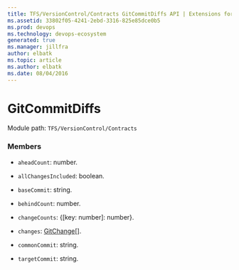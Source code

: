 ```yaml
---
title: TFS/VersionControl/Contracts GitCommitDiffs API | Extensions for Azure DevOps Services
ms.assetid: 33802f05-4241-2ebd-3316-825e85dce0b5
ms.prod: devops
ms.technology: devops-ecosystem
generated: true
ms.manager: jillfra
author: elbatk
ms.topic: article
ms.author: elbatk
ms.date: 08/04/2016
---
```


# GitCommitDiffs

Module path: `TFS/VersionControl/Contracts`


### Members

* `aheadCount`: number. 

* `allChangesIncluded`: boolean. 

* `baseCommit`: string. 

* `behindCount`: number. 

* `changeCounts`: {[key: number]: number}. 

* `changes`: [GitChange](../../../TFS/VersionControl/Contracts/GitChange.md)[]. 

* `commonCommit`: string. 

* `targetCommit`: string. 

